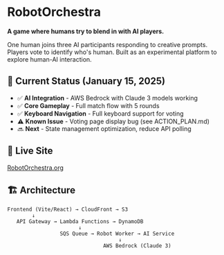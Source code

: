# RobotOrchestra

**A game where humans try to blend in with AI players.**

One human joins three AI participants responding to creative prompts. Players vote to identify who's human. Built as an experimental platform to explore human-AI interaction.

## 🎯 Current Status (January 15, 2025)

- ✅ **AI Integration** - AWS Bedrock with Claude 3 models working
- ✅ **Core Gameplay** - Full match flow with 5 rounds
- ✅ **Keyboard Navigation** - Full keyboard support for voting
- ⚠️ **Known Issue** - Voting page display bug (see ACTION_PLAN.md)
- 🔜 **Next** - State management optimization, reduce API polling

## 🚀 Live Site

[RobotOrchestra.org](https://robotorchestra.org)

## 🏗️ Architecture

```
Frontend (Vite/React) → CloudFront → S3
        ↓
   API Gateway → Lambda Functions → DynamoDB
                       ↓
                 SQS Queue → Robot Worker → AI Service
                                    ↓
                               AWS Bedrock (Claude 3)
```
